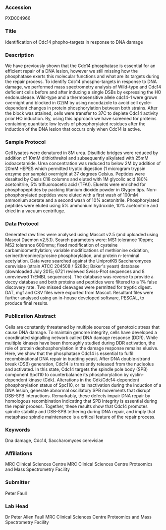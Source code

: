 ### Accession
PXD004966

### Title
Identification of Cdc14 phopho-targets in response to DNA damage

### Description
We have previously shown that the Cdc14 phosphatase is essential for an efficient repair of a DNA lesion, however we still missing how the phosphatase exerts this molecular functions and what are its targets during the repair process. To identify Cdc14 phospho-targets in response to DNA damage, we performed mass spectrometry analysis of Wild-type and Cdc14 deficient cells before and after inducing a single DSBs by expressing the HO endonuclease. Wild-type and a thermosensitive allele cdc14-1 were grown overnight and blocked in G2/M by using nocodazole to avoid cell cycle-dependent changes in protein phosphorylation between both strains. After the block was attained, cells were transfer to 37C to deplete Cdc14 activity prior HO induction. By, using this approach we have screened for proteins containing quantitate low levels of phosphorylated residues after the induction of the DNA lesion that occurs only when Cdc14 is active.

### Sample Protocol
Cell lysates were denatured in 8M urea. Disulfide bridges were reduced by addition of 10mM dithiothreitol and subsequently alkylated with 25mM iodoacetamide. Urea concentration was reduced to below 2M by addition of 20mM HEPES which permitted tryptic digestion (1 microgram trypsin enzyme per sample) overnight at 37 degrees Celsius. Peptides were desalted by Oasis C18 columns and eluted with 1M glycolic acid (80% acetonitrile, 5% trifluoroacetic acid (TFA)). Eluents were enriched for phosphopeptides by packing titanium dioxide powder in Glygen tips. Non-phosphorylated peptides were eluted with a first wash of 100mM ammonium acetate and a second wash of 10% acetonitrile. Phosphorylated peptides were eluted using 5% ammonium hydroxide, 10% acetonitrile and dried in a vacuum centrifuge.

### Data Protocol
Generated raw files were analysed using Mascot v2.5 (and uploaded using Mascot Daemon v2.5.1). Search parameters were: MS1 tolerance 10ppm; MS2 tolerance 600mmu; fixed modification of cysteine carbamidomethylation; variable modifications of methionine oxidation, serine/threonine/tyrosine phosphorylation, and protein n-terminal acetylation. Data were searched against the UniprotKB  Saccharomyces cerevisiae (strain ATCC 204508 / S288c; Baker's yeast) database (downloaded July 2015; 6721 reviewed Swiss-Prot sequences and 8 unreviewed TrEMBL sequences). The database was reverse to provide a decoy database and both proteins and peptides were filtered to a 1% false discovery rate. Two missed cleavages were permitted for tryptic digest. DAT, mgf and CSV files were exported from Mascot. Resultant files were further analysed using an in-house developed software, PESCAL, to produce final results.

### Publication Abstract
Cells are constantly threatened by multiple sources of genotoxic stress that cause DNA damage. To maintain genome integrity, cells have developed a coordinated signalling network called DNA damage response (DDR). While multiple kinases have been thoroughly studied during DDR activation, the role of protein dephosphorylation in the damage response remains elusive. Here, we show that the phosphatase Cdc14 is essential to fulfil recombinational DNA repair in budding yeast. After DNA double-strand break (DSB) generation, Cdc14 is transiently released from the nucleolus and activated. In this state, Cdc14 targets the spindle pole body (SPB) component Spc110 to counterbalance its phosphorylation by&#xa0;cyclin-dependent kinase (Cdk). Alterations in the Cdk/Cdc14-dependent phosphorylation status of Spc110, or its inactivation during the induction of a DNA lesion, generate abnormal oscillatory SPB movements that disrupt DSB-SPB interactions. Remarkably, these defects impair DNA repair by homologous recombination indicating that SPB integrity is essential during the repair process. Together, these results show that Cdc14 promotes spindle stability and DSB-SPB tethering during DNA repair, and imply that metaphase spindle maintenance is a critical feature of the repair process.

### Keywords
Dna damage, Cdc14, Saccharomyces cerevisiae

### Affiliations
MRC Clinical Sciences Centre
MRC Clinical Sciences Centre Proteomics and Mass Spectrometry Facility

### Submitter
Peter Faull

### Lab Head
Dr Peter Allen Faull
MRC Clinical Sciences Centre Proteomics and Mass Spectrometry Facility


